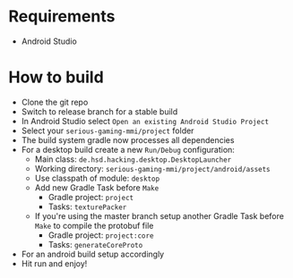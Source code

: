 # Requirements
- Android Studio

# How to build

- Clone the git repo
- Switch to release branch for a stable build
- In Android Studio select `Open an existing Android Studio Project`
- Select your `serious-gaming-mmi/project` folder
- The build system gradle now processes all dependencies
- For a desktop build create a new `Run/Debug` configuration:
    + Main class: `de.hsd.hacking.desktop.DesktopLauncher`
    + Working directory: `serious-gaming-mmi/project/android/assets`
    + Use classpath of module: `desktop`
    + Add new Gradle Task before `Make`
        * Gradle project: `project`
        * Tasks: `texturePacker`
    + If you're using the master branch setup another Gradle Task before `Make` to compile the protobuf file
        * Gradle project: `project:core`
        * Tasks: `generateCoreProto`
- For an android build setup accordingly
- Hit run and enjoy!